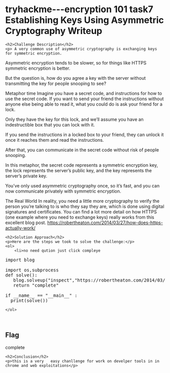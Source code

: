  

<!DOCTYPE html>
<html>
 
<body>
    <h1>tryhackme---encryption 101 task7 Establishing Keys Using Asymmetric Cryptography
 Writeup </h1>

    <h2>Challenge Description</h2>
    <p> A very common use of asymmetric cryptography is exchanging keys for symmetric encryption.

Asymmetric encryption tends to be slower, so for things like HTTPS symmetric encryption is better.

But the question is, how do you agree a key with the server without transmitting the key for people snooping to see?

Metaphor time
Imagine you have a secret code, and instructions for how to use the secret code. If you want to send your friend the instructions without anyone else being able to read it, what you could do is ask your friend for a lock.

Only they have the key for this lock, and we’ll assume you have an indestructible box that you can lock with it.

If you send the instructions in a locked box to your friend, they can unlock it once it reaches them and read the instructions.

After that, you can communicate in the secret code without risk of people snooping.

In this metaphor, the secret code represents a symmetric encryption key, the lock represents the server’s public key, and the key represents the server’s private key.

You’ve only used asymmetric cryptography once, so it’s fast, and you can now communicate privately with symmetric encryption.

The Real World
In reality, you need a little more cryptography to verify the person you’re talking to is who they say they are, which is done using digital signatures and certificates. You can find a lot more detail on how HTTPS (one example where you need to exchange keys) really works from this excellent blog post. https://robertheaton.com/2014/03/27/how-does-https-actually-work/


</p>

    <h2>Solution Approach</h2>
    <p>Here are the steps we took to solve the challenge:</p>
    <ol> 
        <li>no need qution just click compleye

<pre>
import blog

import os,subprocess
def solve():
   blog.solveup("inspect","https://robertheaton.com/2014/03/27/how-does-https-actually-work/","")
   return "complete"

if __name__ == "__main__" :
  print(solve())
</pre>
    </ol>
<br>
    <h2>Flag</h2>
    <p class="flag">complete
</p>

    <h2>Conclusion</h2>
    <p>this is a very   easy chanllenge for work on develper tools in in chrome and web exploitations</p>

</body>
</html>
